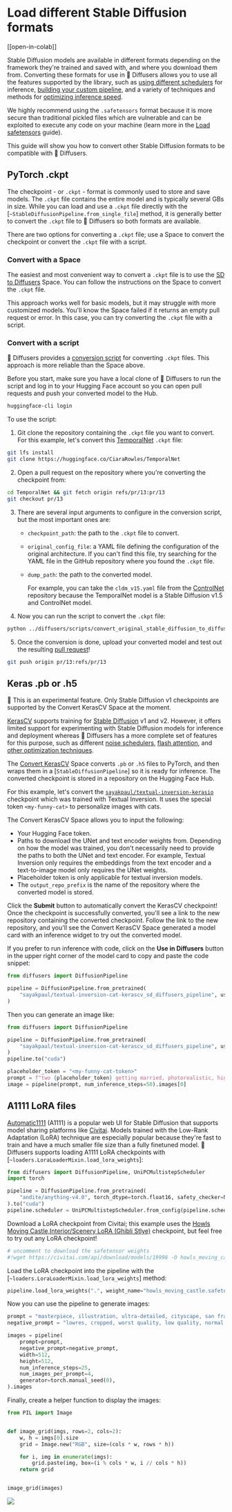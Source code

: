 <!--Copyright 2023 The HuggingFace Team. All rights reserved.

Licensed under the Apache License, Version 2.0 (the "License"); you may not use this file except in compliance with
the License. You may obtain a copy of the License at

http://www.apache.org/licenses/LICENSE-2.0

Unless required by applicable law or agreed to in writing, software distributed under the License is distributed on
an "AS IS" BASIS, WITHOUT WARRANTIES OR CONDITIONS OF ANY KIND, either express or implied. See the License for the
specific language governing permissions and limitations under the License.
-->

# Load different Stable Diffusion formats

[[open-in-colab]]

Stable Diffusion models are available in different formats depending on the framework they're trained and saved with, and where you download them from. Converting these formats for use in 🤗 Diffusers allows you to use all the features supported by the library, such as [using different schedulers](schedulers) for inference, [building your custom pipeline](write_own_pipeline), and a variety of techniques and methods for [optimizing inference speed](./optimization/opt_overview).

<Tip>

We highly recommend using the `.safetensors` format because it is more secure than traditional pickled files which are vulnerable and can be exploited to execute any code on your machine (learn more in the [Load safetensors](using_safetensors) guide).

</Tip>

This guide will show you how to convert other Stable Diffusion formats to be compatible with 🤗 Diffusers.

## PyTorch .ckpt

The checkpoint - or `.ckpt` - format is commonly used to store and save models. The `.ckpt` file contains the entire model and is typically several GBs in size. While you can load and use a `.ckpt` file directly with the [`~StableDiffusionPipeline.from_single_file`] method, it is generally better to convert the `.ckpt` file to 🤗 Diffusers so both formats are available.

There are two options for converting a `.ckpt` file; use a Space to convert the checkpoint or convert the `.ckpt` file with a script.

### Convert with a Space

The easiest and most convenient way to convert a `.ckpt` file is to use the [SD to Diffusers](https://huggingface.co/spaces/diffusers/sd-to-diffusers) Space. You can follow the instructions on the Space to convert the `.ckpt` file.

This approach works well for basic models, but it may struggle with more customized models. You'll know the Space failed if it returns an empty pull request or error. In this case, you can try converting the `.ckpt` file with a script. 

### Convert with a script

🤗 Diffusers provides a [conversion script](https://github.com/huggingface/diffusers/blob/main/scripts/convert_original_stable_diffusion_to_diffusers.py) for converting `.ckpt` files. This approach is more reliable than the Space above. 

Before you start, make sure you have a local clone of 🤗 Diffusers to run the script and log in to your Hugging Face account so you can open pull requests and push your converted model to the Hub.

```bash
huggingface-cli login
```

To use the script:

1. Git clone the repository containing the `.ckpt` file you want to convert. For this example, let's convert this [TemporalNet](https://huggingface.co/CiaraRowles/TemporalNet) `.ckpt` file:

```bash
git lfs install
git clone https://huggingface.co/CiaraRowles/TemporalNet
```

2. Open a pull request on the repository where you're converting the checkpoint from:

```bash
cd TemporalNet && git fetch origin refs/pr/13:pr/13
git checkout pr/13
```

3. There are several input arguments to configure in the conversion script, but the most important ones are:

    - `checkpoint_path`: the path to the `.ckpt` file to convert.
    - `original_config_file`: a YAML file defining the configuration of the original architecture. If you can't find this file, try searching for the YAML file in the GitHub repository where you found the `.ckpt` file.
    - `dump_path`: the path to the converted model.

        For example, you can take the `cldm_v15.yaml` file from the [ControlNet](https://github.com/lllyasviel/ControlNet/tree/main/models) repository because the TemporalNet model is a Stable Diffusion v1.5 and ControlNet model.

4. Now you can run the script to convert the `.ckpt` file:

```bash
python ../diffusers/scripts/convert_original_stable_diffusion_to_diffusers.py --checkpoint_path temporalnetv3.ckpt --original_config_file cldm_v15.yaml --dump_path ./ --controlnet
```

5. Once the conversion is done, upload your converted model and test out the resulting [pull request](https://huggingface.co/CiaraRowles/TemporalNet/discussions/13)!

```bash
git push origin pr/13:refs/pr/13
```

## Keras .pb or .h5

<Tip warning={true}>

🧪 This is an experimental feature. Only Stable Diffusion v1 checkpoints are supported by the Convert KerasCV Space at the moment. 

</Tip>

[KerasCV](https://keras.io/keras_cv/) supports training for [Stable Diffusion](https://github.com/keras-team/keras-cv/blob/master/keras_cv/models/stable_diffusion) v1 and v2. However, it offers limited support for experimenting with Stable Diffusion models for inference and deployment whereas 🤗 Diffusers has a more complete set of features for this purpose, such as different [noise schedulers](https://huggingface.co/docs/diffusers/using-diffusers/schedulers), [flash attention](https://huggingface.co/docs/diffusers/optimization/xformers), and [other 
optimization techniques](https://huggingface.co/docs/diffusers/optimization/fp16).

The [Convert KerasCV](https://huggingface.co/spaces/sayakpaul/convert-kerascv-sd-diffusers) Space converts `.pb` or `.h5` files to PyTorch, and then wraps them in a [`StableDiffusionPipeline`] so it is ready for inference. The converted checkpoint is stored in a repository on the Hugging Face Hub.

For this example, let's convert the [`sayakpaul/textual-inversion-kerasio`](https://huggingface.co/sayakpaul/textual-inversion-kerasio/tree/main) checkpoint which was trained with Textual Inversion. It uses the special token `<my-funny-cat>` to personalize images with cats.

The Convert KerasCV Space allows you to input the following:

* Your Hugging Face token.
* Paths to download the UNet and text encoder weights from. Depending on how the model was trained, you don't necessarily need to provide the paths to both the UNet and text encoder. For example, Textual Inversion only requires the embeddings from the text encoder and a text-to-image model only requires the UNet weights.
* Placeholder token is only applicable for textual inversion models.
* The `output_repo_prefix` is the name of the repository where the converted model is stored.

Click the **Submit** button to automatically convert the KerasCV checkpoint! Once the checkpoint is successfully converted, you'll see a link to the new repository containing the converted checkpoint. Follow the link to the new repository, and you'll see the Convert KerasCV Space generated a model card with an inference widget to try out the converted model.

If you prefer to run inference with code, click on the **Use in Diffusers** button in the upper right corner of the model card to copy and paste the code snippet:

```py
from diffusers import DiffusionPipeline

pipeline = DiffusionPipeline.from_pretrained(
    "sayakpaul/textual-inversion-cat-kerascv_sd_diffusers_pipeline", use_safetensors=True
)
```

Then you can generate an image like:

```py
from diffusers import DiffusionPipeline

pipeline = DiffusionPipeline.from_pretrained(
    "sayakpaul/textual-inversion-cat-kerascv_sd_diffusers_pipeline", use_safetensors=True
)
pipeline.to("cuda")

placeholder_token = "<my-funny-cat-token>"
prompt = f"two {placeholder_token} getting married, photorealistic, high quality"
image = pipeline(prompt, num_inference_steps=50).images[0]
```

## A1111 LoRA files

[Automatic1111](https://github.com/AUTOMATIC1111/stable-diffusion-webui) (A1111) is a popular web UI for Stable Diffusion that supports model sharing platforms like [Civitai](https://civitai.com/). Models trained with the Low-Rank Adaptation (LoRA) technique are especially popular because they're fast to train and have a much smaller file size than a fully finetuned model. 🤗 Diffusers supports loading A1111 LoRA checkpoints with [`~loaders.LoraLoaderMixin.load_lora_weights`]:

```py
from diffusers import DiffusionPipeline, UniPCMultistepScheduler
import torch

pipeline = DiffusionPipeline.from_pretrained(
    "andite/anything-v4.0", torch_dtype=torch.float16, safety_checker=None
).to("cuda")
pipeline.scheduler = UniPCMultistepScheduler.from_config(pipeline.scheduler.config)
```

Download a LoRA checkpoint from Civitai; this example uses the [Howls Moving Castle,Interior/Scenery LoRA (Ghibli Stlye)](https://civitai.com/models/14605?modelVersionId=19998) checkpoint, but feel free to try out any LoRA checkpoint!

```py
# uncomment to download the safetensor weights
#!wget https://civitai.com/api/download/models/19998 -O howls_moving_castle.safetensors
```

Load the LoRA checkpoint into the pipeline with the [`~loaders.LoraLoaderMixin.load_lora_weights`] method:

```py
pipeline.load_lora_weights(".", weight_name="howls_moving_castle.safetensors")
```

Now you can use the pipeline to generate images:

```py
prompt = "masterpiece, illustration, ultra-detailed, cityscape, san francisco, golden gate bridge, california, bay area, in the snow, beautiful detailed starry sky"
negative_prompt = "lowres, cropped, worst quality, low quality, normal quality, artifacts, signature, watermark, username, blurry, more than one bridge, bad architecture"

images = pipeline(
    prompt=prompt,
    negative_prompt=negative_prompt,
    width=512,
    height=512,
    num_inference_steps=25,
    num_images_per_prompt=4,
    generator=torch.manual_seed(0),
).images
```

Finally, create a helper function to display the images:

```py
from PIL import Image


def image_grid(imgs, rows=2, cols=2):
    w, h = imgs[0].size
    grid = Image.new("RGB", size=(cols * w, rows * h))

    for i, img in enumerate(imgs):
        grid.paste(img, box=(i % cols * w, i // cols * h))
    return grid


image_grid(images)
```

<div class="flex justify-center">
    <img src="https://huggingface.co/datasets/huggingface/documentation-images/resolve/main/diffusers/a1111-lora-sf.png"/>
</div>
